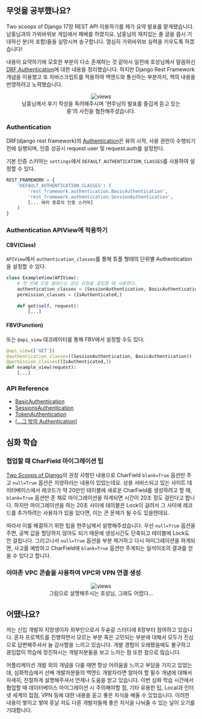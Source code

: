 ## 무엇을 공부했나요?

 Two scoops of Django 17장 REST API 이용하기를 제가 요약 발표를 맡게됐습니다. 남홍님과의 가위바위보 게임에서 패배를 하였지요. 남홍님의 재치있는 줄 글을 몹시 기대하신 분(저 포함)들을 실망시켜 송구합니다. 열심히 가위바위보 실력을 키우도록 하겠습니다!

 내용이 요약하기에 모호한 부분이 다소 존재하는 것 같아서 일전에 호성님께서 말씀하신 [DRF Authentication](https://github.com/8percent/tsd/blob/bbungsang/chapter17/summary.md)에 대한 내용을 정리했습니다. 하지만 Django Rest Framework 개념을 이용했고 또 자바스크립트를 적용하여 백엔드와 통신하는 부분까지, 책의 내용을 반영하려고 노력했습니다.
 
<center>
<figure>
<img src="/images/tsd-12-1.jpg" alt="views">
<figcaption>남홍님께서 후기 작성을 독려해주시며 '현주님의 발표를 즐겁게 듣고 있는 중'의 사진을 협찬해주셨습니다.</figcaption>
</figure>
</center>
 
### Authentication
DRF(django rest framework)의 [Authentication](http://www.django-rest-framework.org/api-guide/authentication/#authentication)은 뷰의 시작, 사용 권한이 수행되기 전에 실행되며, 인증 성공시 request.user 및 request.auth를 설정한다.

기본 인증 스키마는 `settings`에서 `DEFAULT_AUTHENTICATION_CLASSES`를 사용하여 설정할 수 있다.

```python
REST_FRAMEWORK = {
    'DEFAULT_AUTHENTICATION_CLASSES': (
        'rest_framework.authentication.BasicAuthentication',
        'rest_framework.authentication.SessionAuthentication',
        [... 여러 종류의 인증 스키마]
    )
}
```

### Authentication APIView에 적용하기
#### CBV(Class)

`APIView`에서 `authentication_classes`를 통해 튜플 형태의 단위별 Authentication을 설정할 수 있다. 

```python
class ExampleView(APIView):
	# 첫 번째 인증 클래스는 응답 유형을 결정할 때 사용한다.
    authentication_classes = (SessionAuthentication, BasicAuthentication)
    permission_classes = (IsAuthenticated,)
    
    def get(self, request):
    	[...]
```

#### FBV(Function)

또는 `@api_view` 데코레이터를 통해 FBV에서 설정할 수도 있다.

```python
@api_view(['GET'])
@authentication_classes((SessionAuthentication, BasicAuthentication))
@permission_classes((IsAuthenticated,))
def example_view(request):
	[...]
```

### API Reference
- [BasicAuthentication](http://www.django-rest-framework.org/api-guide/authentication/#basicauthentication)
- [SessionsAuthentication](http://www.django-rest-framework.org/api-guide/authentication/#sessionauthentication)
- [TokenAuthentication](http://www.django-rest-framework.org/api-guide/authentication/#tokenauthentication)
- [[...그 밖의 Authentication]](http://www.django-rest-framework.org/api-guide/authentication/#authentication)

## 심화 학습
### 협업할 때 CharField 마이그레이션 팁
[Two Scoops of Django]()의 권장 사항인 내용으로 CharField `blank=True` 옵션만 주고 `null=True` 옵션은 지양하라는 내용이 있었는데요. 상용 서비스되고 있는 사이트 데이터베이스에서 레코드가 약 20만인 테이블에 새로운 CharField를 생성하려고 할 때, `blank=True` 옵션만 준 채로 마이그레이션을 하게되면 시간이 20초 정도 걸린다고 합니다. 하지만 마이그레이션을 하는 20초 사이에 테이블은 Lock이 걸려서 그 사이에 레코드를 추가하려는 사용자가 있을 있다면, 이는 큰 문제가 될 수도 있을텐데요. 

따라서 이를 해결하기 위한 팁을 현주님께서 설명해주셨습니다. 우선 `null=True` 옵션을 주면, 공백 값을 할당하지 않아도 되기 때문에 생성시간도 단축되고 테이블에 Lock도 안 걸립니다. 그리고나서 `null=True` 옵션을 부분 제거하고 다시 마이그레이션을 하게되면, 사고를 예방하고 CharField에 `blank=True` 옵션만 주게되는 일석이조의 결과를 얻을 수 있다고 합니다.

### 아마존 VPC 콘솔을 사용하여 VPC와 VPN 연결 생성

<center>
<figure>
<img src="/images/tsd-12-2.jpg" alt="views">
<figcaption>그림으로 설명해주시는 호성님, 그래도 어렵다...</figcaption>
</figure>
</center>

## 어땠나요?
저는 신입 개발자  지망생이자 외부인으로서 두숟갈 스터디에 8장부터 참여하고 있습니다. 혼자 프로젝트를 진행하면서 모르는 부분 혹은 고민되는 부분에 대해서 모두가 진심으로 답변해주셔서 늘 감사함을 느끼고 있습니다. 개발 경험이 오래됐음에도 불구하고 끊임없이 학습에 정진하시는 개발자분들을 보고 느끼는 점 또한 참으로 많습니다.

어플리케이션 개발 외의 개념을 다룰 때면 항상 어려움을 느끼고 부담을 가지고 있었는데, 심화학습에서 선배 개발자분들의 백엔드 개발자라면 알아야 할 필수 개념에 대해서 자세히, 친절하게 설명해주셔서 언제나 도움을 받고 있습니다. 이번 심화 학습 시간에서 협업할 때 데이터베이스 마이그레이션 시 주의해야할 점, 기타 유용한 팁, Local과 인터넷 세계의 접점, VPN 등에 대한 내용을 듣고 좋은 지식을 배울 수 있었습니다. 이러한 내용이 쌓이고 쌓여 훗날 저도 다른 개발자들께 좋은 지식을 나눠줄 수 있는 날이 오기를 기대합니다.